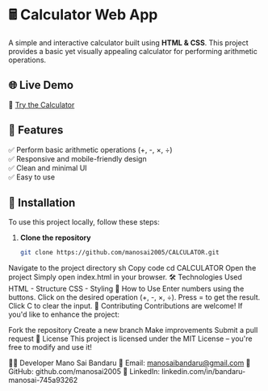# 🖩 Calculator Web App

A simple and interactive calculator built using **HTML & CSS**. This project provides a basic yet visually appealing calculator for performing arithmetic operations.

## 🌐 Live Demo  
🔗 [Try the Calculator](https://manosai2005.github.io/CALCULATOR/)  

## 🚀 Features  
✅ Perform basic arithmetic operations (+, -, ×, ÷)  
✅ Responsive and mobile-friendly design  
✅ Clean and minimal UI  
✅ Easy to use  

## 📂 Installation  
To use this project locally, follow these steps:  

1. **Clone the repository**  
   ```sh
   git clone https://github.com/manosai2005/CALCULATOR.git
Navigate to the project directory
sh
Copy code
cd CALCULATOR
Open the project
Simply open index.html in your browser.
🛠 Technologies Used
HTML - Structure
CSS - Styling
🎯 How to Use
Enter numbers using the buttons.
Click on the desired operation (+, -, ×, ÷).
Press = to get the result.
Click C to clear the input.
🤝 Contributing
Contributions are welcome! If you'd like to enhance the project:

Fork the repository
Create a new branch
Make improvements
Submit a pull request
📜 License
This project is licensed under the MIT License – you're free to modify and use it!

👨‍💻 Developer
Mano Sai Bandaru
📩 Email: manosaibandaru@gmail.com
🔗 GitHub: github.com/manosai2005
🔗 LinkedIn: linkedin.com/in/bandaru-manosai-745a93262

